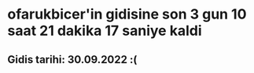 # ofarukbicer'in gidisine son 3 gun 10 saat 21 dakika 17 saniye kaldi

## Gidis tarihi: 30.09.2022 :(
